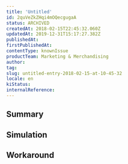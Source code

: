 ```yaml
---
title: 'Untitled'
id: 2quVeZkZHqi4mOQecgugaA
status: ARCHIVED
createdAt: 2018-02-15T22:45:32.060Z
updatedAt: 2019-12-31T15:17:27.382Z
publishedAt: 
firstPublishedAt: 
contentType: knownIssue
productTeam: Marketing & Merchandising
author: 
tag: 
slug: untitled-entry-2018-02-15-at-10-45-32
locale: en
kiStatus: 
internalReference: 
---
```


## Summary



## Simulation



## Workaround



